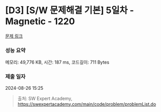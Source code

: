 # [D3] [S/W 문제해결 기본] 5일차 - Magnetic - 1220 

[문제 링크](https://swexpertacademy.com/main/code/problem/problemDetail.do?contestProbId=AV14hwZqABsCFAYD) 

### 성능 요약

메모리: 49,776 KB, 시간: 187 ms, 코드길이: 711 Bytes

### 제출 일자

2024-08-26 15:25



> 출처: SW Expert Academy, https://swexpertacademy.com/main/code/problem/problemList.do